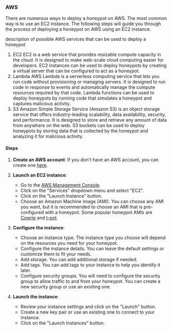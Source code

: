 ### AWS

There are numerous ways to deploy a honeypot on AWS. The most common way is to use an EC2 instance. The following steps will guide you through the process of deploying a honeypot on AWS using an EC2 instance.

description of possible AWS services that can be used to deploy a honeypot

1. EC2
   EC2 is a web service that provides resizable compute capacity in the cloud. It is designed to make web-scale cloud computing easier for developers. EC2 instances can be used to deploy honeypots by creating a virtual server that can be configured to act as a honeypot.
2. Lambda
   AWS Lambda is a serverless computing service that lets you run code without provisioning or managing servers. It is designed to run code in response to events and automatically manage the compute resources required by that code. Lambda functions can be used to deploy honeypots by running code that simulates a honeypot and captures malicious activity.
3. S3
   Amazon Simple Storage Service (Amazon S3) is an object storage service that offers industry-leading scalability, data availability, security, and performance. It is designed to store and retrieve any amount of data from anywhere on the web. S3 buckets can be used to deploy honeypots by storing data that is collected by the honeypot and analyzing it for malicious activity.

#### Steps

1. **Create an AWS account**: If you don't have an AWS account, you can create one [here](https://aws.amazon.com/).

2. **Launch an EC2 instance**:

   - Go to the [AWS Management Console](https://aws.amazon.com/console/).
   - Click on the "Services" dropdown menu and select "EC2".
   - Click on the "Launch Instance" button.
   - Choose an Amazon Machine Image (AMI). You can choose any AMI you want, but it is recommended to choose an AMI that is pre-configured with a honeypot. Some popular honeypot AMIs are [Cowrie](https://github.com/cowrie/cowrie) and [t-pot](https://github.com/dtag-dev-sec/tpotce).

3. **Configure the instance**:

   - Choose an instance type. The instance type you choose will depend on the resources you need for your honeypot.
   - Configure the instance details. You can leave the default settings or customize them to fit your needs.
   - Add storage. You can add additional storage if needed.
   - Add tags. You can add tags to your instance to help you identify it later.
   - Configure security groups. You will need to configure the security group to allow traffic to and from your honeypot. You can create a new security group or use an existing one.

4. **Launch the instance**:

   - Review your instance settings and click on the "Launch" button.
   - Create a new key pair or use an existing one to connect to your instance.
   - Click on the "Launch Instances" button.
